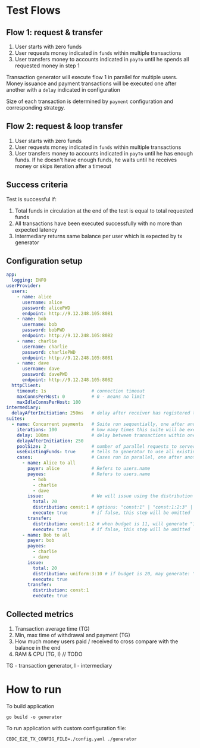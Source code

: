 # Test Flows
## Flow 1: request & transfer

1. User starts with zero funds
2. User requests money indicated in `funds` within multiple transactions
3. User transfers money to accounts indicated in `payTo` until he spends all requested money in step 1

Transaction generator will execute flow 1 in parallel for multiple users.
Money issuance and payment transactions will be executed one after another with a `delay` indicated in configuration

Size of each transaction is determined by `payment` configuration and corresponding strategy.

## Flow 2: request & loop transfer
1. User starts with zero funds
2. User requests money indicated in `funds` within multiple transactions
3. User transfers money to accounts indicated in `payTo` until he has enough funds. If he doesn't have enough funds, he waits until he receives money or skips iteration after a timeout

## Success criteria

Test is successful if:
1. Total funds in circulation at the end of the test is equal to total requested funds
2. All transactions have been executed successfully with no more than expected latency
3. Intermediary returns same balance per user which is expected by tx generator


## Configuration setup

```yaml
app:
  logging: INFO
userProvider:
  users:
    - name: alice
      username: alice
      password: alicePWD
      endpoint: http://9.12.248.105:8081
    - name: bob
      username: bob
      password: bobPWD
      endpoint: http://9.12.248.105:8082
    - name: charlie
      username: charlie
      password: charliePWD
      endpoint: http://9.12.248.105:8081
    - name: dave
      username: dave
      password: davePWD
      endpoint: http://9.12.248.105:8082
  httpClient:
    timeout: 1s                 # connection timeout
    maxConnsPerHost: 0          # 0 - means no limit
    maxIdleConnsPerHost: 100
intermediary:
  delayAfterInitiation: 250ms   # delay after receiver has registered transaction. If "delayAfterInitiation <= 0" no delay will happen   
suites:
  - name: Concurrent payments   # Suite run sequentially, one after another
    iterations: 100             # how many times this suite will be executed
    delay: 100ms                # delay between transactions within one test case
    delayAfterInitiation: 250 
    poolSize: 2                 # number of parallel requests to server from one test case
    useExistingFunds: true      # tells to generator to use all existing user money within every iteration
    cases:                      # Cases run in parallel, one after another
      - name: Alice to all
        payer: alice            # Refers to users.name
        payees:                 # Refers to users.name
          - bob
          - charlie
          - dave
        issue:                  # We will issue using the distribution until we reach the total. Then we start transferring
          total: 20
          distribution: const:1 # options: "const:1" | "const:1:2:3" | "uniform:3:10"
          execute: true         # if false, this step will be omitted
        transfer:
          distribution: const:1:2 # when budget is 11, will generate "1,2,1,2,1,2,1,1"
          execute: true         # if false, this step will be omitted
      - name: Bob to all
        payer: bob
        payees:
          - charlie
          - dave
        issue:
          total: 20
          distribution: uniform:3:10 # if budget is 20, may generate: "4,7,3,5,1", last value can be smaller then smmalest value in distribution indicated
          execute: true
        transfer:
          distribution: const:1
          execute: true
```

## Collected metrics

1. Transaction average time (TG)
2. Min, max time of withdrawal and payment (TG)
3. How much money users paid / received to cross compare with the balance in the end
4. RAM & CPU (TG, I) // TODO


TG - transaction generator, I - intermediary

# How to run

To build application
```
go build -o generator
```

To run application with custom configuration file:
```
CBDC_E2E_TX_CONFIG_FILE=./config.yaml ./generator
```

